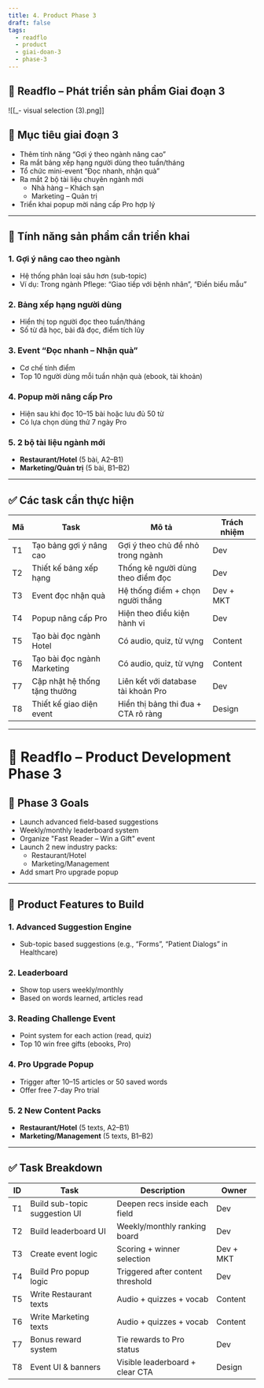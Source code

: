 ```yaml
---
title: 4. Product Phase 3
draft: false
tags:
  - readflo
  - product
  - giai-doan-3
  - phase-3
---
```



## 🚀 Readflo – Phát triển sản phẩm Giai đoạn 3

![[_- visual selection (3).png]]
## 🎯 Mục tiêu giai đoạn 3

- Thêm tính năng “Gợi ý theo ngành nâng cao”
- Ra mắt bảng xếp hạng người dùng theo tuần/tháng
- Tổ chức mini-event “Đọc nhanh, nhận quà”
- Ra mắt 2 bộ tài liệu chuyên ngành mới
  - Nhà hàng – Khách sạn
  - Marketing – Quản trị
- Triển khai popup mời nâng cấp Pro hợp lý

---

## 🔧 Tính năng sản phẩm cần triển khai

### 1. Gợi ý nâng cao theo ngành

- Hệ thống phân loại sâu hơn (sub-topic)
- Ví dụ: Trong ngành Pflege: “Giao tiếp với bệnh nhân”, “Điền biểu mẫu”

### 2. Bảng xếp hạng người dùng

- Hiển thị top người đọc theo tuần/tháng
- Số từ đã học, bài đã đọc, điểm tích lũy

### 3. Event “Đọc nhanh – Nhận quà”

- Cơ chế tính điểm
- Top 10 người dùng mỗi tuần nhận quà (ebook, tài khoản)

### 4. Popup mời nâng cấp Pro

- Hiện sau khi đọc 10–15 bài hoặc lưu đủ 50 từ
- Có lựa chọn dùng thử 7 ngày Pro

### 5. 2 bộ tài liệu ngành mới

- **Restaurant/Hotel** (5 bài, A2–B1)
- **Marketing/Quản trị** (5 bài, B1–B2)

---

## ✅ Các task cần thực hiện

| Mã | Task | Mô tả | Trách nhiệm |
|----|------|------|--------------|
| T1 | Tạo bảng gợi ý nâng cao | Gợi ý theo chủ đề nhỏ trong ngành | Dev |
| T2 | Thiết kế bảng xếp hạng | Thống kê người dùng theo điểm đọc | Dev |
| T3 | Event đọc nhận quà | Hệ thống điểm + chọn người thắng | Dev + MKT |
| T4 | Popup nâng cấp Pro | Hiện theo điều kiện hành vi | Dev |
| T5 | Tạo bài đọc ngành Hotel | Có audio, quiz, từ vựng | Content |
| T6 | Tạo bài đọc ngành Marketing | Có audio, quiz, từ vựng | Content |
| T7 | Cập nhật hệ thống tặng thưởng | Liên kết với database tài khoản Pro | Dev |
| T8 | Thiết kế giao diện event | Hiển thị bảng thi đua + CTA rõ ràng | Design |

---

# 🚀 Readflo – Product Development Phase 3

## 🎯 Phase 3 Goals

- Launch advanced field-based suggestions
- Weekly/monthly leaderboard system
- Organize "Fast Reader – Win a Gift" event
- Launch 2 new industry packs:
  - Restaurant/Hotel
  - Marketing/Management
- Add smart Pro upgrade popup

---

## 🔧 Product Features to Build

### 1. Advanced Suggestion Engine

- Sub-topic based suggestions (e.g., “Forms”, “Patient Dialogs” in Healthcare)

### 2. Leaderboard

- Show top users weekly/monthly
- Based on words learned, articles read

### 3. Reading Challenge Event

- Point system for each action (read, quiz)
- Top 10 win free gifts (ebooks, Pro)

### 4. Pro Upgrade Popup

- Trigger after 10–15 articles or 50 saved words
- Offer free 7-day Pro trial

### 5. 2 New Content Packs

- **Restaurant/Hotel** (5 texts, A2–B1)
- **Marketing/Management** (5 texts, B1–B2)

---

## ✅ Task Breakdown

| ID | Task | Description | Owner |
|----|------|-------------|--------|
| T1 | Build sub-topic suggestion UI | Deepen recs inside each field | Dev |
| T2 | Build leaderboard UI | Weekly/monthly ranking board | Dev |
| T3 | Create event logic | Scoring + winner selection | Dev + MKT |
| T4 | Build Pro popup logic | Triggered after content threshold | Dev |
| T5 | Write Restaurant texts | Audio + quizzes + vocab | Content |
| T6 | Write Marketing texts | Audio + quizzes + vocab | Content |
| T7 | Bonus reward system | Tie rewards to Pro status | Dev |
| T8 | Event UI & banners | Visible leaderboard + clear CTA | Design |
